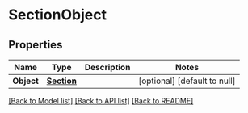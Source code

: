 # SectionObject

## Properties
Name | Type | Description | Notes
------------ | ------------- | ------------- | -------------
**Object** | [**Section**](Section.md) |  | [optional] [default to null]

[[Back to Model list]](../README.md#documentation-for-models) [[Back to API list]](../README.md#documentation-for-api-endpoints) [[Back to README]](../README.md)


